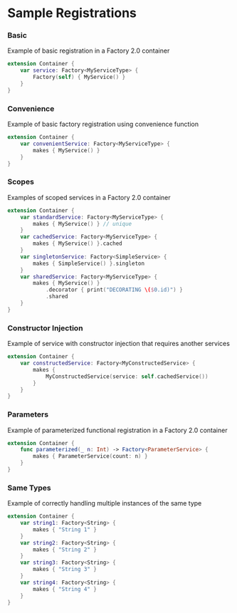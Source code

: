 # Sample Registrations

### Basic
Example of basic registration in a Factory 2.0 container

```swift
extension Container {
    var service: Factory<MyServiceType> {
        Factory(self) { MyService() }
    }
}
```

### Convenience
Example of basic factory registration using convenience function

```swift
extension Container {
    var convenientService: Factory<MyServiceType> {
        makes { MyService() }
    }
}
```

### Scopes
Examples of scoped services in a Factory 2.0 container

```swift
extension Container {
    var standardService: Factory<MyServiceType> {
        makes { MyService() } // unique
    }
    var cachedService: Factory<MyServiceType> {
        makes { MyService() }.cached
    }
    var singletonService: Factory<SimpleService> {
        makes { SimpleService() }.singleton
    }
    var sharedService: Factory<MyServiceType> {
        makes { MyService() }
            .decorator { print("DECORATING \($0.id)") }
            .shared
    }
}
```

### Constructor Injection
Example of service with constructor injection that requires another services

```swift
extension Container {
    var constructedService: Factory<MyConstructedService> {
        makes {
            MyConstructedService(service: self.cachedService())
        }
    }
}
```

### Parameters
Example of parameterized functional registration in a Factory 2.0 container

```swift
extension Container {
    func parameterized(_ n: Int) -> Factory<ParameterService> {
        makes { ParameterService(count: n) }
    }
}
```

### Same Types
Example of correctly handling multiple instances of the same type

```swift
extension Container {
    var string1: Factory<String> {
        makes { "String 1" }
    }
    var string2: Factory<String> {
        makes { "String 2" }
    }
    var string3: Factory<String> {
        makes { "String 3" }
    }
    var string4: Factory<String> {
        makes { "String 4" }
    }
}
```

